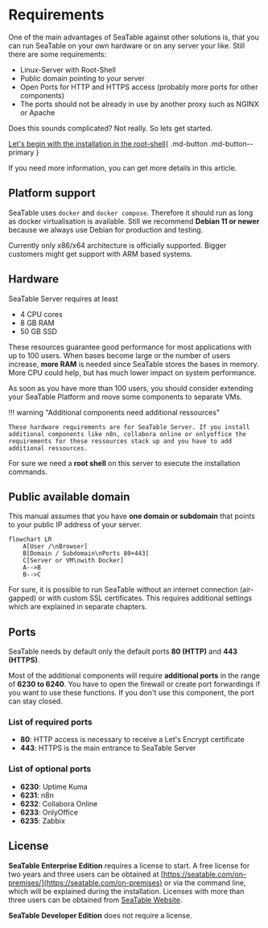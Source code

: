 # Requirements

One of the main advantages of SeaTable against other solutions is, that you can run SeaTable on your own hardware or on any server your like. Still there are some requirements:

- Linux-Server with Root-Shell
- Public domain pointing to your server
- Open Ports for HTTP and HTTPS access (probably more ports for other components)
- The ports should not be already in use by another proxy such as NGINX or Apache

Does this sounds complicated? Not really. So lets get started.

[Let's begin with the installation in the root-shell](../installation/basic-setup.md){ .md-button .md-button--primary }

If you need more information, you can get more details in this article.

## Platform support

SeaTable uses `docker` and `docker compose`. Therefore it should run as long as docker virtualisation is available. Still we recommend **Debian 11 or newer** because we always use Debian for production and testing.

Currently only x86/x64 architecture is officially supported. Bigger customers might get support with ARM based systems.

## Hardware

SeaTable Server requires at least

- 4 CPU cores
- 8 GB RAM
- 50 GB SSD

These resources guarantee good performance for most applications with up to 100 users. When bases become large or the number of users increase, **more RAM** is needed since SeaTable stores the bases in memory. More CPU could help, but has much lower impact on system performance.

As soon as you have more than 100 users, you should consider extending your SeaTable Platform and move some components to separate VMs.

!!! warning "Additional components need additional ressources"

    These hardware requirements are for SeaTable Server. If you install additional components like n8n, collabora online or onlyoffice the requirements for these ressources stack up and you have to add additional ressources.

For sure we need a **root shell** on this server to execute the installation commands.

## Public available domain

This manual assumes that you have **one domain or subdomain** that points to your public IP address of your server.

```mermaid
flowchart LR
    A[User /\nBrowser]
    B[Domain / Subdomain\nPorts 80+443]
    C[Server or VM\nwith Docker]
    A-->B
    B-->C
```

For sure, it is possible to run SeaTable without an internet connection (air-gapped) or with custom SSL certificates. This requires additional settings which are explained in separate chapters.

## Ports

SeaTable needs by default only the default ports **80 (HTTP)** and **443 (HTTPS)**.

Most of the additional components will require **additional ports** in the range of **6230 to 6240**. You have to open the firewall or create port forwardings if you want to use these functions. If you don't use this component, the port can stay closed.

### List of required ports

- **80**: HTTP access is necessary to receive a Let's Encrypt certificate
- **443**: HTTPS is the main entrance to SeaTable Server

### List of optional ports

- **6230**: Uptime Kuma
- **6231**: n8n
- **6232**: Collabora Online
- **6233**: OnlyOffice
- **6235**: Zabbix

## License

**SeaTable Enterprise Edition** requires a license to start. A free license for two years and three users can be obtained at [https://seatable.com/on-premises/](https://seatable.com/on-premises) or via the command line, which will be explained during the installation. Licenses with more than three users can be obtained from [SeaTable Website](https://seatable.com/prices/).

**SeaTable Developer Edition** does not require a license.
